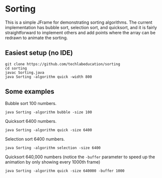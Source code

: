 # Sorting

This is a simple JFrame for demonstrating sorting algorithms. The current implementation has bubble sort, selection sort, and quicksort, and it is fairly straightforward to implement others and add points where the array can be redrawn to animate the sorting.

## Easiest setup (no IDE)

```
git clone https://github.com/techlabeducation/sorting
cd sorting
javac Sorting.java
java Sorting -algorithm quick -width 800
```

## Some examples

Bubble sort 100 numbers.
```
java Sorting -algorithm bubble -size 100
```

Quicksort 6400 numbers.
```
java Sorting -algorithm quick -size 6400
```

Selection sort 6400 numbers.
```
java Sorting -algorithm selection -size 6400
```

Quicksort 640,000 numbers (notice the `-buffer` parameter to speed up the animation by only showing every 1000th frame)
```
java Sorting -algorithm quick -size 640000 -buffer 1000
```
